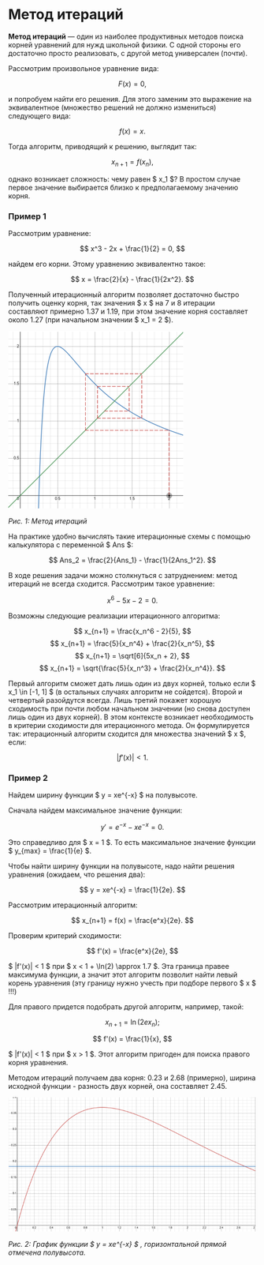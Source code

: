 # Метод итераций

**Метод итераций** — один из наиболее продуктивных методов поиска корней уравнений
для нужд школьной физики. С одной стороны его достаточно просто реализовать, с
другой метод универсален (почти).

Рассмотрим произвольное уравнение вида:

$$
F(x) = 0,
$$

и попробуем найти его решения. Для этого заменим это выражение на эквивалентное
(множество решений не должно измениться) следующего вида:

$$
f(x) = x.
$$

Тогда алгоритм, приводящий к решению, выглядит так:

$$
x_{n+1} = f(x_n),
$$

однако возникает сложность: чему равен $ x_1 $? В простом случае первое значение
выбирается близко к предполагаемому значению корня.

### Пример 1

Рассмотрим уравнение:

$$
x^3 - 2x + \frac{1}{2} = 0,
$$

найдем его корни. Этому уравнению эквивалентно такое:

$$
x = \frac{2}{x} - \frac{1}{2x^2}.
$$

Полученный итерационный алгоритм позволяет достаточно быстро получить оценку
корня, так значения $ x $ на 7 и 8 итерации составляют примерно 1.37 и 1.19, при этом
значение корня составляет около 1.27 (при начальном значении $ x_1 = 2 $).

![](img/metod_int.png)

*Рис. 1: Метод итераций*

На практике удобно вычислять такие итерационные схемы с помощью калькулятора
с переменной $ Ans $:

$$
Ans_2 = \frac{2}{Ans_1} - \frac{1}{2Ans_1^2}.
$$

В ходе решения задачи можно столкнуться с затруднением: метод итераций не всегда
сходится. Рассмотрим такое уравнение:

$$
x^6 - 5x - 2 = 0.
$$

Возможны следующие реализации итерационного алгоритма:

$$
x_{n+1} = \frac{x_n^6 - 2}{5},
$$
$$
x_{n+1} = \frac{5}{x_n^4} + \frac{2}{x_n^5},
$$
$$
x_{n+1} = \sqrt[6]{5x_n + 2},
$$
$$
x_{n+1} = \sqrt{\frac{5}{x_n^3} + \frac{2}{x_n^4}}.
$$

Первый алгоритм сможет дать лишь один из двух корней, только если $ x_1 \in [-1, 1] $ (в остальных случаях алгоритм не сойдется). Второй и четвертый разойдутся всегда. Лишь третий покажет хорошую сходимость при почти любом начальном значении (но снова доступен лишь один из двух корней). В этом контексте возникает необходимость в критерии сходимости для итерационного метода. Он формулируется так: итерационный алгоритм сходится для множества значений $ x $, если:

$$
|f'(x)| < 1.
$$

### Пример 2

Найдем ширину функции $ y = xe^{-x} $ на полувысоте.

Сначала найдем максимальное значение функции:

$$
y' = e^{-x} - xe^{-x} = 0.
$$

Это справедливо для $ x = 1 $. То есть максимальное значение функции $ y_{max} = \frac{1}{e} $.

Чтобы найти ширину функции на полувысоте, надо найти решения уравнения
(ожидаем, что решения два):

$$
y = xe^{-x} = \frac{1}{2e}.
$$

Рассмотрим итерационный алгоритм:

$$
x_{n+1} = f(x) = \frac{e^x}{2e}.
$$

Проверим критерий сходимости:

$$
f'(x) = \frac{e^x}{2e},
$$

$ |f'(x)| < 1 $ при $ x < 1 + \ln(2) \approx 1.7 $. Эта граница правее максимума функции, а значит этот алгоритм позволит найти левый корень уравнения (эту границу нужно учесть при
подборе первого $ x $ !!!)

Для правого придется подобрать другой алгоритм, например, такой:

$$
x_{n+1} = \ln(2ex_n);
$$

$$
f'(x) = \frac{1}{x},
$$

$ |f'(x)| < 1 $ при $ x > 1 $. Этот алгоритм пригоден для поиска правого корня уравнения.

Методом итераций получаем два корня: 0.23 и 2.68 (примерно), ширина исходной функции - разность двух корней, она составляет 2.45.

![](img/grafik_funkcii.png)

*Рис. 2: График функции $ y = xe^{-x} $ , горизонтальной прямой отмечена полувысота.*
